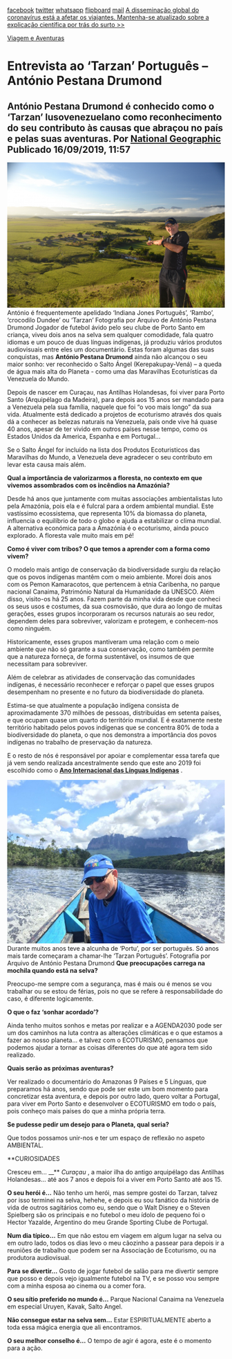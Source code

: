 [facebook](https://www.facebook.com/sharer/sharer.php?u=https%3A%2F%2Fwww.natgeo.pt%2Fviagem-e-aventuras%2F2019%2F09%2Fentrevista-ao-tarzan-portugues-antonio-pestana-drumond) [twitter](https://twitter.com/share?url=https%3A%2F%2Fwww.natgeo.pt%2Fviagem-e-aventuras%2F2019%2F09%2Fentrevista-ao-tarzan-portugues-antonio-pestana-drumond&via=natgeo&text=Entrevista%20ao%20%E2%80%98Tarzan%E2%80%99%20Portugu%C3%AAs%20%E2%80%93%20Ant%C3%B3nio%20Pestana%20Drumond) [whatsapp](https://web.whatsapp.com/send?text=https%3A%2F%2Fwww.natgeo.pt%2Fviagem-e-aventuras%2F2019%2F09%2Fentrevista-ao-tarzan-portugues-antonio-pestana-drumond) [flipboard](https://share.flipboard.com/bookmarklet/popout?v=2&title=Entrevista%20ao%20%E2%80%98Tarzan%E2%80%99%20Portugu%C3%AAs%20%E2%80%93%20Ant%C3%B3nio%20Pestana%20Drumond&url=https%3A%2F%2Fwww.natgeo.pt%2Fviagem-e-aventuras%2F2019%2F09%2Fentrevista-ao-tarzan-portugues-antonio-pestana-drumond) [mail](mailto:?subject=NatGeo&body=https%3A%2F%2Fwww.natgeo.pt%2Fviagem-e-aventuras%2F2019%2F09%2Fentrevista-ao-tarzan-portugues-antonio-pestana-drumond%20-%20Entrevista%20ao%20%E2%80%98Tarzan%E2%80%99%20Portugu%C3%AAs%20%E2%80%93%20Ant%C3%B3nio%20Pestana%20Drumond) [A disseminação global do coronavírus está a afetar os viajantes. Mantenha-se atualizado sobre a explicação científica por trás do surto >>](https://www.natgeo.pt/coronavirus) 

[Viagem e Aventuras](https://www.natgeo.pt/viagem-e-aventuras) 
# Entrevista ao ‘Tarzan’ Português – António Pestana Drumond 
## António Pestana Drumond é conhecido como o ‘Tarzan’ lusovenezuelano como reconhecimento do seu contributo às causas que abraçou no país e pelas suas aventuras. Por [National Geographic](https://www.natgeo.pt/autor/national-geographic) Publicado 16/09/2019, 11:57 
![António é frequentemente apelidado ‘Indiana Jones Português’, ‘Rambo’, ‘crocodilo Dundee’ ou ‘Tarzan’](img/files_styles_image_00_public_dsc_0.jpg)
António é frequentemente apelidado ‘Indiana Jones Português’, ‘Rambo’, ‘crocodilo Dundee’ ou ‘Tarzan’ Fotografia por Arquivo de António Pestana Drumond Jogador de futebol ávido pelo seu clube de Porto Santo em criança, viveu dois anos na selva sem qualquer comodidade, fala quatro idiomas e um pouco de duas línguas indígenas, já produziu vários produtos audiovisuais entre eles um documentário. Estas foram algumas das suas conquistas, mas **António Pestana Drumond** ainda não alcançou o seu maior sonho: ver reconhecido o Salto Ángel (Kerepakupay-Vená) – a queda de água mais alta do Planeta - como uma das Maravilhas Ecoturísticas da Venezuela do Mundo. 

Depois de nascer em Curaçau, nas Antilhas Holandesas, foi viver para Porto Santo (Arquipélago da Madeira), para depois aos 15 anos ser mandado para a Venezuela pela sua família, naquele que foi “o voo mais longo” da sua vida. Atualmente está dedicado a projetos de ecoturismo através dos quais dá a conhecer as belezas naturais na Venezuela, país onde vive há quase 40 anos, apesar de ter vivido em outros países nesse tempo, como os Estados Unidos da America, Espanha e em Portugal... 

Se o Salto Ángel for incluído na lista dos Produtos Ecoturisticos das Maravilhas do Mundo, a Venezuela deve agradecer o seu contributo em levar esta causa mais além. 

**Qual a importância de valorizarmos a floresta, no contexto em que vivemos assombrados com os incêndios na Amazónia?** 

Desde há anos que juntamente com muitas associações ambientalistas luto pela Amazónia, pois ela e é fulcral para a ordem ambiental mundial. Este vastíssimo ecossistema, que representa 10% da biomassa do planeta, influencia o equilíbrio de todo o globo e ajuda a estabilizar o clima mundial. A alternativa económica para a Amazónia é o ecoturismo, ainda pouco explorado. A floresta vale muito mais em pé! 

**Como é viver com tribos? O que temos a aprender com a forma como vivem?** 

O modelo mais antigo de conservação da biodiversidade surgiu da relação que os povos indígenas mantêm com o meio ambiente. Morei dois anos com os Pemon Kamaracotos, que pertencem à etnia Caribenha, no parque nacional Canaima, Património Natural da Humanidade da UNESCO. Além disso, visito-os há 25 anos. Fazem parte da minha vida desde que conheci os seus usos e costumes, da sua cosmovisão, que dura ao longo de muitas gerações, esses grupos incorporaram os recursos naturais ao seu redor, dependem deles para sobreviver, valorizam e protegem, e conhecem-nos como ninguém. 

Historicamente, esses grupos mantiveram uma relação com o meio ambiente que não só garante a sua conservação, como também permite que a natureza forneça, de forma sustentável, os insumos de que necessitam para sobreviver. 

Além de celebrar as atividades de conservação das comunidades indígenas, é necessário reconhecer e reforçar o papel que esses grupos desempenham no presente e no futuro da biodiversidade do planeta. 

Estima-se que atualmente a população indígena consista de aproximadamente 370 milhões de pessoas, distribuídas em setenta países, e que ocupam quase um quarto do território mundial. E é exatamente neste território habitado pelos povos indígenas que se concentra 80% de toda a biodiversidade do planeta, o que nos demonstra a importância dos povos indígenas no trabalho de preservação da natureza. 

E o resto de nós é responsável por apoiar e complementar essa tarefa que já vem sendo realizada ancestralmente sendo que este ano 2019 foi escolhido como o **[Ano Internacional das Línguas Indígenas](https://es.iyil2019.org/)** . 

![Durante muitos anos teve a alcunha de ‘Portu’, por ser português. Só anos mais tarde começaram ...](img/files_styles_image_00_public_img_0_0_medium.jpg)
Durante muitos anos teve a alcunha de ‘Portu’, por ser português. Só anos mais tarde começaram a chamar-lhe ‘Tarzan Português’. Fotografia por Arquivo de António Pestana Drumond **Que preocupações carrega na mochila quando está na selva?** 

Preocupo-me sempre com a segurança, mas é mais ou é menos se vou trabalhar ou se estou de férias, pois no que se refere à responsabilidade do caso, é diferente logicamente. 

**O que o faz ‘sonhar acordado’?** 

Ainda tenho muitos sonhos e metas por realizar e a AGENDA2030 pode ser um dos caminhos na luta contra as alterações climáticas e o que estamos a fazer ao nosso planeta... e talvez com o ECOTURISMO, pensamos que podemos ajudar a tornar as coisas diferentes do que até agora tem sido realizado. 

**Quais serão as próximas aventuras?** 

Ver realizado o documentário do Amazonas 9 Países e 5 Línguas, que preparamos há anos, sendo que pode ser este um bom momento para concretizar esta aventura, e depois por outro lado, quero voltar a Portugal, para viver em Porto Santo e desenvolver o ECOTURISMO em todo o país, pois conheço mais países do que a minha própria terra. 

**Se pudesse pedir um desejo para o Planeta, qual seria?** 

Que todos possamos unir-nos e ter um espaço de reflexão no aspeto AMBIENTAL. 

**CURIOSIDADES 

Cresceu em… __** _Curaçau_ , a maior ilha do antigo arquipélago das Antilhas Holandesas… até aos 7 anos e depois foi a viver em Porto Santo até aos 15. 

**O seu herói é…** Não tenho um herói, mas sempre gostei do Tarzan, talvez por isso terminei na selva, hehehe, e depois eu sou fanático da história de vida de outros sagitários como eu, sendo que o Walt Disney e o Steven Spielberg são os principais e no futebol o meu ídolo de pequeno foi o Hector Yazalde, Argentino do meu Grande Sporting Clube de Portugal. 

**Num dia típico…** Em que não estou em viagem em algum lugar na selva ou em outro lado, todos os dias levo o meu cãozinho a passear para depois ir a reuniões de trabalho que podem ser na Associação de Ecoturismo, ou na produtora audiovisual. 

**Para se divertir…** Gosto de jogar futebol de salão para me divertir sempre que posso e depois vejo igualmente futebol na TV, e se posso vou sempre com a minha esposa ao cinema ou a comer fora. 

**O seu sítio preferido no mundo é…** Parque Nacional Canaima na Venezuela em especial Uruyen, Kavak, Salto Angel. 

**Não consegue estar na selva sem…** Estar ESPIRITUALMENTE aberto a toda essa mágica energia que ali encontramos. 

**O seu melhor conselho é…** O tempo de agir é agora, este é o momento para a ação. 

